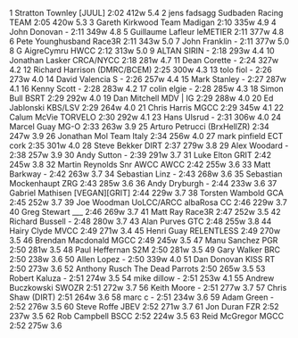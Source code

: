   1  Stratton Townley  [JUUL]      2:02      412w    5.4
  2  jens fadsagg  Sudbaden Racing TEAM    2:05      420w    5.3
  3  Gareth Kirkwood  Team Madigan    2:10      335w    4.9
  4  John Donovan  -  2:11      349w    4.8
  5  Guillaume Lafleur  leMETIER  2:11      377w    4.8
  6  Pete Younghusband  Race3R    2:11      343w    5.0
  7  John Franklin  -  2:11      377w    5.0
  8  G AigreCymru  HWCC    2:12      313w    5.0
  9  ALTAN SIRIN  -  2:18      293w    4.4
 10  Jonathan Lasker  CRCA/NYCC    2:18      281w    4.7
 11  Dean Corette  -  2:24      327w    4.2
 12  Richard Harrison  (DMRC/BCEM)      2:25      300w    4.3
 13  tolo fiol  -  2:26      273w    4.0
 14  David Valencia S  -  2:26      257w    4.4
 15  Mark Stanley  -  2:27      287w    4.1
 16  Kenny Scott  -  2:28      283w    4.2
 17  colin elgie  -  2:28      285w    4.3
 18  Simon Bull  BSRT    2:29      292w    4.0
 19  Dan Mitchell  MDV | IG    2:29      288w    4.0
 20  Ed Jablonski  KBS/LSV    2:29      264w    4.0
 21  Chris Harris  MGCC    2:29      345w    4.1
 22  Calum McVie  TORVELO    2:30      292w    4.1
 23  Hans Ulsrud  -  2:31      306w    4.0
 24  Marcel Guay  MG-O    2:33      263w    3.9
 25  Arturo Petrucci  (BrxHellZR)      2:34      247w    3.9
 26  Jonathan Mol  Team Italy    2:34      256w    4.0
 27  mark pinfield  ECT cork    2:35      301w    4.0
 28  Steve Bekker  DIRT    2:37      279w    3.8
 29  Alex Woodard  -  2:38      257w    3.9
 30  Andy Sutton  -  2:39      291w    3.7
 31  Luke Elton  GRIT    2:42      245w    3.8
 32  Martin Reynolds Snr AWCC  AWCC    2:42      255w    3.6
 33  Matt Barkway  -  2:42      263w    3.7
 34  Sebastian Linz  -  2:43      268w    3.6
 35  Sebastian Mockenhaupt  ZRG    2:43      285w    3.6
 36  Andy Dryburgh  -  2:44      233w    3.6
 37  Gabriel Mathisen  [VEGAN][GRIT]  2:44      229w    3.7
 38  Torsten Wambold  GCA    2:45      252w    3.7
 39  Joe Woodman UoLCC/ARCC  albaRosa CC    2:46      229w    3.7
 40  Greg Stewart  ___    2:46      269w    3.7
 41  Matt Ray  Race3R    2:47      252w    3.5
 42  Richard Bussell  -  2:48      280w    3.7
 43  Alan Purves  GTC    2:48      255w    3.8
 44  Hairy Clyde  MVCC    2:49      271w    3.4
 45  Henri Guay  RELENTLESS    2:49      270w    3.5
 46  Brendan Macdonald  MGCC    2:49      245w    3.5
 47  Manu Sanchez  PGR    2:50      281w    3.5
 48  Paul Heffernan  S2M    2:50      281w    3.5
 49  Gary Walker  BRC    2:50      238w    3.6
 50  Allen Lopez  -  2:50      339w    4.0
 51  Dan Donovan  KISS RT    2:50      273w    3.6
 52  Anthony Rusch  The Dead Parrots    2:50      265w    3.5
 53  Robert Kaluza  -  2:51      274w    3.5
 54  mike dillow  -  2:51      253w    4.1
 55  Andrew Buczkowski  SWOZR    2:51      272w    3.7
 56  Keith Moore  -  2:51      277w    3.7
 57  Chris Shaw  (DIRT)      2:51      264w    3.6
 58  marc c  -  2:51      234w    3.6
 59  Adam Green  -  2:52      276w    3.5
 60  Steve Roffe  JBEV    2:52      271w    3.7
 61  Jon Duran  FZR    2:52      237w    3.5
 62  Rob Campbell  BSCC    2:52      224w    3.5
 63  Reid McGregor  MGCC    2:52      275w    3.6
